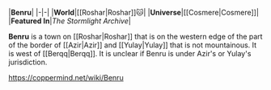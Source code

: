 |**Benru**|
|-|-|
|**World**|[[Roshar\|Roshar]]🐱︎|
|**Universe**|[[Cosmere\|Cosmere]]|
|**Featured In**|*The Stormlight Archive*|

**Benru** is a town on [[Roshar\|Roshar]] that is on the western edge of the part of the border of [[Azir\|Azir]] and [[Yulay\|Yulay]] that is not mountainous. It is west of [[Berqq\|Berqq]]. It is unclear if Benru is under Azir's or Yulay's jurisdiction.



https://coppermind.net/wiki/Benru